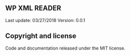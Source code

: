 ## WP XML READER

Last update: 03/27/2018
Version: 0.0.1

## Copyright and license
Code and documentation released under the MIT license.
